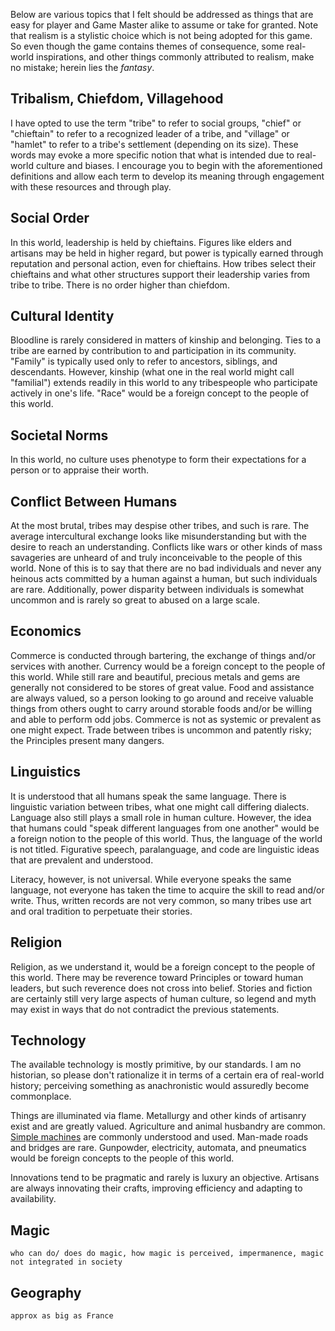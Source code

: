 Below are various topics that I felt should be addressed as things that are easy for player and Game Master alike to assume or take for granted. Note that realism is a stylistic choice which is not being adopted for this game. So even though the game contains themes of consequence, some real-world inspirations, and other things commonly attributed to realism, make no mistake; herein lies the *fantasy*.
## Tribalism, Chiefdom, Villagehood
I have opted to use the term "tribe" to refer to social groups, "chief" or "chieftain" to refer to a recognized leader of a tribe, and "village" or "hamlet" to refer to a tribe's settlement (depending on its size). These words may evoke a more specific notion that what is intended due to real-world culture and biases. I encourage you to begin with the aforementioned definitions and allow each term to develop its meaning through engagement with these resources and through play.
## Social Order
In this world, leadership is held by chieftains. Figures like elders and artisans may be held in higher regard, but power is typically earned through reputation and personal action, even for chieftains. How tribes select their chieftains and what other structures support their leadership varies from tribe to tribe. There is no order higher than chiefdom.
## Cultural Identity
Bloodline is rarely considered in matters of kinship and belonging. Ties to a tribe are earned by contribution to and participation in its community. "Family" is typically used only to refer to ancestors, siblings, and descendants. However, kinship (what one in the real world might call "familial") extends readily in this world to any tribespeople who participate actively in one's life. "Race" would be a foreign concept to the people of this world.
## Societal Norms
In this world, no culture uses phenotype to form their expectations for a person or to appraise their worth.
## Conflict Between Humans
At the most brutal, tribes may despise other tribes, and such is rare. The average intercultural exchange looks like misunderstanding but with the desire to reach an understanding. Conflicts like wars or other kinds of mass savageries are unheard of and truly inconceivable to the people of this world. None of this is to say that there are no bad individuals and never any heinous acts committed by a human against a human, but such individuals are rare. Additionally, power disparity between individuals is somewhat uncommon and is rarely so great to abused on a large scale.
## Economics
Commerce is conducted through bartering, the exchange of things and/or services with another. Currency would be a foreign concept to the people of this world. While still rare and beautiful, precious metals and gems are generally not considered to be stores of great value. Food and assistance are always valued, so a person looking to go around and receive valuable things from others ought to carry around storable foods and/or be willing and able to perform odd jobs. Commerce is not as systemic or prevalent as one might expect. Trade between tribes is uncommon and patently risky; the Principles present many dangers.
## Linguistics
It is understood that all humans speak the same language. There is linguistic variation between tribes, what one might call differing dialects. Language also still plays a small role in human culture. However, the idea that humans could "speak different languages from one another" would be a foreign notion to the people of this world. Thus, the language of the world is not titled. Figurative speech, paralanguage, and code are linguistic ideas that are prevalent and understood.

Literacy, however, is not universal. While everyone speaks the same language, not everyone has taken the time to acquire the skill to read and/or write. Thus, written records are not very common, so many tribes use art and oral tradition to perpetuate their stories.
## Religion
Religion, as we understand it, would be a foreign concept to the people of this world. There may be reverence toward Principles or toward human leaders, but such reverence does not cross into belief. Stories and fiction are certainly still very large aspects of human culture, so legend and myth may exist in ways that do not contradict the previous statements.
## Technology
The available technology is mostly primitive, by our standards. I am no historian, so please don't rationalize it in terms of a certain era of real-world history; perceiving something as anachronistic would assuredly become commonplace.

Things are illuminated via flame. Metallurgy and other kinds of artisanry exist and are greatly valued. Agriculture and animal husbandry are common. [Simple machines](https://en.wikipedia.org/wiki/Simple_machine) are commonly understood and used. Man-made roads and bridges are rare. Gunpowder, electricity, automata, and pneumatics would be foreign concepts to the people of this world.

Innovations tend to be pragmatic and rarely is luxury an objective. Artisans are always innovating their crafts, improving efficiency and adapting to availability.
## Magic
`who can do/ does do magic, how magic is perceived, impermanence, magic not integrated in society`
## Geography
`approx as big as France`